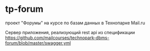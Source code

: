 # tp-forum
проект "Форумы" на курсе по базам данных в Технопарке Mail.ru

Сервер приложения, реализующий rest api из спецификации https://github.com/mailcourses/technopark-dbms-forum/blob/master/swagger.yml
